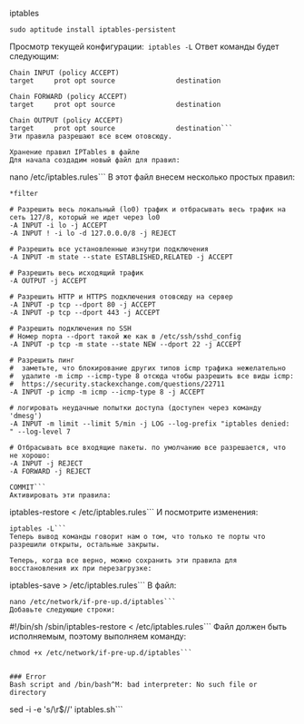 iptables
```
sudo aptitude install iptables-persistent
```

Просмотр текущей конфигурации:```
iptables -L```
Ответ команды будет следующим:
```
Chain INPUT (policy ACCEPT)
target     prot opt source               destination

Chain FORWARD (policy ACCEPT)
target     prot opt source               destination

Chain OUTPUT (policy ACCEPT)
target     prot opt source               destination```
Эти правила разрешают все всем отовсюду.

Хранение правил IPTables в файле
Для начала создадим новый файл для правил:
```
nano /etc/iptables.rules```
В этот файл внесем несколько простых правил:
```
*filter

# Разрешить весь локальный (lo0) трафик и отбрасывать весь трафик на сеть 127/8, который не идет через lo0
-A INPUT -i lo -j ACCEPT
-A INPUT ! -i lo -d 127.0.0.0/8 -j REJECT

# Разрешить все установленные изнутри подключения
-A INPUT -m state --state ESTABLISHED,RELATED -j ACCEPT

# Разрешить весь исходящий трафик
-A OUTPUT -j ACCEPT

# Разрешить HTTP и HTTPS подключения отовсюду на сервер
-A INPUT -p tcp --dport 80 -j ACCEPT
-A INPUT -p tcp --dport 443 -j ACCEPT

# Разрешить подключения по SSH
# Номер порта --dport такой же как в /etc/ssh/sshd_config
-A INPUT -p tcp -m state --state NEW --dport 22 -j ACCEPT

# Разрешить пинг
#  заметьте, что блокирование других типов icmp трафика нежелательно
#  удалите -m icmp --icmp-type 8 отсюда чтобы разрешить все виды icmp:
#  https://security.stackexchange.com/questions/22711
-A INPUT -p icmp -m icmp --icmp-type 8 -j ACCEPT

# логировать неудачные попытки доступа (доступен через команду 'dmesg')
-A INPUT -m limit --limit 5/min -j LOG --log-prefix "iptables denied: " --log-level 7

# Отбрасывать все входящие пакеты. по умолчанию все разрешается, что не хорошо:
-A INPUT -j REJECT
-A FORWARD -j REJECT

COMMIT```
Активировать эти правила:
```
iptables-restore < /etc/iptables.rules```
И посмотрите изменения:
```
iptables -L```
Теперь вывод команды говорит нам о том, что только те порты что разрешили открыты, остальные закрыты.

Теперь, когда все верно, можно сохранить эти правила для восстановления их при перезагрузке:
```
iptables-save > /etc/iptables.rules```
В файл:
```
nano /etc/network/if-pre-up.d/iptables```
Добавьте следующие строки:
```
#!/bin/sh
/sbin/iptables-restore < /etc/iptables.rules```
Файл должен быть исполняемым, поэтому выполняем команду:
```
chmod +x /etc/network/if-pre-up.d/iptables```


### Error
Bash script and /bin/bash^M: bad interpreter: No such file or directory
```
sed -i -e 's/\r$//' iptables.sh```